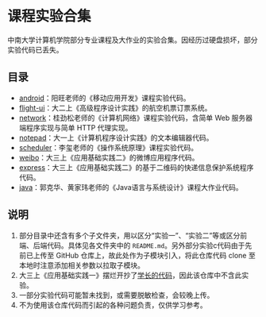 # 课程实验合集

中南大学计算机学院部分专业课程及大作业的实验合集。因经历过硬盘损坏，部分实验代码已丢失。

## 目录

- [android](/android/)：阳旺老师的《移动应用开发》课程实验代码。
- [flight-ui](/flight-ui/)：大二上《高级程序设计实践》的航空机票订票系统。
- [network](/network/)：桂劲松老师的《计算机网络》课程实验代码，含简单 Web 服务器端程序实现与简单 HTTP 代理实现。
- [notepad](https://github.com/MagicalSheep/notepad)：大一上《计算机程序设计实践》的文本编辑器代码。
- [scheduler](https://github.com/MagicalSheep/scheduler)：李玺老师的《操作系统原理》课程实验代码。
- [weibo](/weibo/)：大三上《应用基础实践二》的微博应用程序代码。
- [express](/express/)：大三上《应用基础实践二》的基于二维码的快递信息保护系统程序代码。
- [java](/java/)：郭克华、黄家玮老师的《Java语言与系统设计》课程大作业代码。

## 说明

1. 部分目录中还含有多个子文件夹，用以区分“实验一”、“实验二”等或区分前端、后端代码。具体见各文件夹中的 `README.md`。另外部分实验c代码由于先前已上传至 GitHub 仓库上，故此处作为子模块引入，将此仓库代码 clone 至本地时注意添加相关参数以拉取子模块。
2. 大三上《应用基础实践一》摆烂开抄了[学长的代码](https://github.com/leo6033/Java_Project)，因此该仓库中不含此实验。
3. 一部分实验代码可能暂未找到，或需要脱敏检查，会较晚上传。
4. 不为使用该仓库代码而引起的各种问题负责，仅供学习参考。